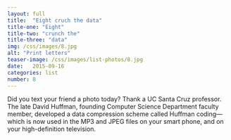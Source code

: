 ```yaml
---
layout: full
title:  "Eight cruch the data"
title-one: "Eight"
title-two: "crunch the"
title-three: "data"
img: /css/images/8.jpg
alt: "Print letters"
teaser-image: /css/images/list-photos/8.jpg
date:   2015-09-16
categories: list
number: 8
---
```

Did you text your friend a photo today? Thank a 
UC Santa Cruz professor. The late David Huffman, founding Computer Science Department faculty member, developed a data compression scheme called Huffman coding—which is now used in the MP3 and JPEG files on your smart phone, and on your high-definition television.